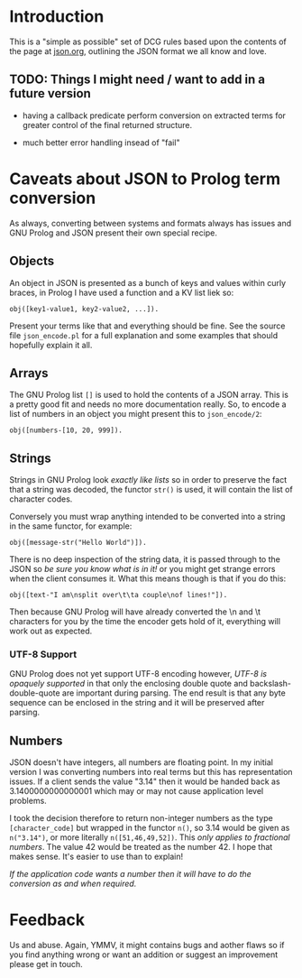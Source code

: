 # Introduction

This is a "simple as possible" set of DCG rules based upon the
contents of the page at [json.org](http://json.org), outlining the
JSON format we all know and love.

## TODO: Things I might need / want to add in a future version

 - having a callback predicate perform conversion on extracted
    terms for greater control of the final returned structure.

 - much better error handling insead of "fail"



# Caveats about JSON to Prolog term conversion

As always, converting between systems and formats always has issues
and GNU Prolog and JSON present their own special recipe.


## Objects

An object in JSON is presented as a bunch of keys and values within
curly braces, in Prolog I have used a function and a KV list liek so:

    obj([key1-value1, key2-value2, ...]).

Present your terms like that and everything should be fine. See the
source file `json_encode.pl` for a full explanation and some examples
that should hopefully explain it all.


## Arrays

The GNU Prolog list `[]` is used to hold the contents of a JSON
array. This is a pretty good fit and needs no more documentation
really. So, to encode a list of numbers in an object you might present
this to `json_encode/2`:

    obj([numbers-[10, 20, 999]).


## Strings

Strings in GNU Prolog look *exactly like lists* so in order to
preserve the fact that a string was decoded, the functor `str()` is
used, it will contain the list of character codes.

Conversely you must wrap anything intended to be converted into a
string in the same functor, for example:

    obj([message-str("Hello World")]).

There is no deep inspection of the string data, it is passed through to the JSON so *be sure you know what is in it!* or you might get strange errors when the client consumes it. What this means though is that if you do this:

    obj([text-"I am\nsplit over\t\ta couple\nof lines!"]).

Then because GNU Prolog will have already converted the \n and \t
characters for you by the time the encoder gets hold of it, everything
will work out as expected.


### UTF-8 Support

GNU Prolog does not yet support UTF-8 encoding however, *UTF-8 is
opaquely supported* in that only the enclosing double quote and
backslash-double-quote are important during parsing. The end result is
that any byte sequence can be enclosed in the string and it will be
preserved after parsing.



## Numbers

JSON doesn't have integers, all numbers are floating point. In my
initial version I was converting numbers into real terms but this has
representation issues. If a client sends the value "3.14" then it
would be handed back as 3.1400000000000001 which may or may not cause
application level problems.

I took the decision therefore to return non-integer numbers as the
type `[character_code]` but wrapped in the functor `n()`, so 3.14
would be given as `n("3.14")`, or more literally
`n([51,46,49,52])`. This *only applies to fractional numbers*. The
value 42 would be treated as the number 42. I hope that makes
sense. It's easier to use than to explain!

*If the application code wants a number then it will have to do the
conversion as and when required.*


# Feedback

Us and abuse. Again, YMMV, it might contains bugs and aother flaws so
if you find anything wrong or want an addition or suggest an
improvement please get in touch.
